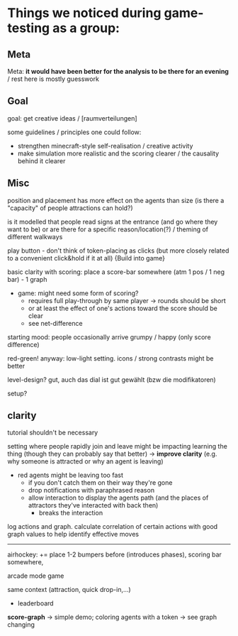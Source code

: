 
# Things we noticed during game-testing as a group:

## Meta

Meta: **it would have been better for the analysis to be there for an evening** / rest here is mostly guesswork

## Goal

goal: get creative ideas / [raumverteilungen]

some guidelines / principles one could follow:

* strengthen minecraft-style self-realisation / creative activity
* make simulation more realistic and the scoring clearer / the causality behind it clearer

## Misc 

position and placement has more effect on the agents than size (is there a "capacity" of people attractions can hold?)

is it modelled that people read signs at the entrance (and go where they want to be) or are there for a specific reason/location(?) / theming of different walkways

play button - don't think of token-placing as clicks (but more closely related to a convenient click&hold if it at all)
{Build into game}

basic clarity with scoring: place a score-bar somewhere (atm 1 pos / 1 neg bar) - 1 graph

* game: might need some form of scoring?
    * requires full play-through by same player → rounds should be short
    * or at least the effect of one's actions toward the score should be clear
    * see net-difference 

starting mood: people occasionally arrive grumpy / happy (only score difference)

red-green! anyway: low-light setting. icons / strong contrasts might be better

level-design? gut, auch das dial ist gut gewählt (bzw die modifikatoren)

setup?


## clarity

tutorial shouldn't be necessary

setting where people rapidly join and leave might be impacting learning the thing (though they can probably say that better) → **improve clarity** (e.g. why someone is attracted or why an agent is leaving)

* red agents might be leaving too fast 
    * if you don't catch them on their way they're gone
    * drop notifications with paraphrased reason
    * allow interaction to display the agents path (and the places of attractors they've interacted with back then)
        * breaks the interaction

log actions and graph. calculate correlation of certain actions with good graph values to help identify effective moves


------

airhockey: += place 1-2 bumpers before (introduces phases), scoring bar somewhere, 

arcade mode game

same context (attraction, quick drop-in,...)

* leaderboard



**score-graph** → simple demo; coloring agents with a token → see graph changing






